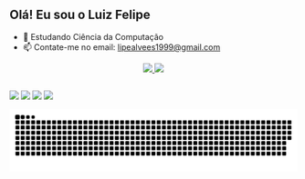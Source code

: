 ## Olá! Eu sou o Luiz Felipe

- 🌱 Estudando Ciência da Computação
- 📫 Contate-me no email: lipealvees1999@gmail.com

<div align="center">
  <a href="https://github.com/FeAllves">
  <img height="180em" src="https://github-readme-stats.vercel.app/api?username=FeAllves&show_icons=true&theme=dracula&include_all_commits=true&count_private=true"/>
  <img height="180em" src="https://github-readme-stats.vercel.app/api/top-langs/?username=FeAllves&layout=compact&langs_count=7&theme=dracula"/>
</div>
  
  ##
 
<div> 
  <a href="https://www.instagram.com/_lipe.alves/" target="_blank"><img src="https://img.shields.io/badge/-Instagram-%23E4405F?style=for-the-badge&logo=instagram&logoColor=white" target="_blank"></a>
 	<a href="https://www.twitch.tv/lzr_fps" target="_blank"><img src="https://img.shields.io/badge/Twitch-9146FF?style=for-the-badge&logo=twitch&logoColor=white" target="_blank"></a>
 <a href="https://discord.gg/uCs5dX4KPw" target="_blank"><img src="https://img.shields.io/badge/Discord-7289DA?style=for-the-badge&logo=discord&logoColor=white" target="_blank"></a> 
  <a href = "mailto:lipealvees1999@gmail.com"><img src="https://img.shields.io/badge/-Gmail-%23333?style=for-the-badge&logo=gmail&logoColor=white" target="_blank"></a>
 
![snake gif](https://github.com/FeAllves/FeAllves/blob/output/github-contribution-grid-snake.svg)
 
</div>


